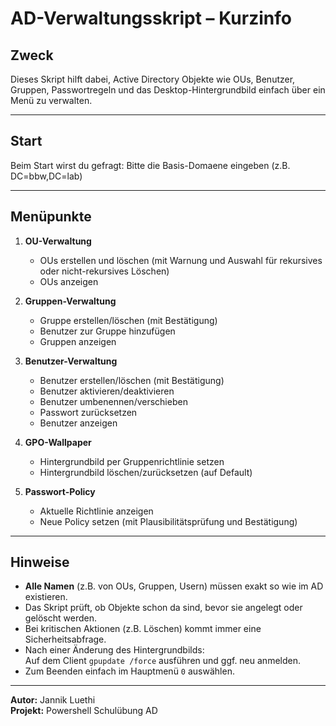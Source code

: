 # AD-Verwaltungsskript – Kurzinfo

## Zweck

Dieses Skript hilft dabei, Active Directory Objekte wie OUs, Benutzer, Gruppen, Passwortregeln und das Desktop-Hintergrundbild einfach über ein Menü zu verwalten.

---

## Start

Beim Start wirst du gefragt:
Bitte die Basis-Domaene eingeben (z.B. DC=bbw,DC=lab)

---

## Menüpunkte

1. **OU-Verwaltung**
   - OUs erstellen und löschen (mit Warnung und Auswahl für rekursives oder nicht-rekursives Löschen)
   - OUs anzeigen

2. **Gruppen-Verwaltung**
   - Gruppe erstellen/löschen (mit Bestätigung)
   - Benutzer zur Gruppe hinzufügen
   - Gruppen anzeigen

3. **Benutzer-Verwaltung**
   - Benutzer erstellen/löschen (mit Bestätigung)
   - Benutzer aktivieren/deaktivieren
   - Benutzer umbenennen/verschieben
   - Passwort zurücksetzen
   - Benutzer anzeigen

4. **GPO-Wallpaper**
   - Hintergrundbild per Gruppenrichtlinie setzen
   - Hintergrundbild löschen/zurücksetzen (auf Default)

5. **Passwort-Policy**
   - Aktuelle Richtlinie anzeigen
   - Neue Policy setzen (mit Plausibilitätsprüfung und Bestätigung)

---

## Hinweise

- **Alle Namen** (z.B. von OUs, Gruppen, Usern) müssen exakt so wie im AD existieren.
- Das Skript prüft, ob Objekte schon da sind, bevor sie angelegt oder gelöscht werden.
- Bei kritischen Aktionen (z.B. Löschen) kommt immer eine Sicherheitsabfrage.
- Nach einer Änderung des Hintergrundbilds:  
  Auf dem Client `gpupdate /force` ausführen und ggf. neu anmelden.
- Zum Beenden einfach im Hauptmenü `0` auswählen.

---

**Autor:** Jannik Luethi  
**Projekt:** Powershell Schulübung AD  